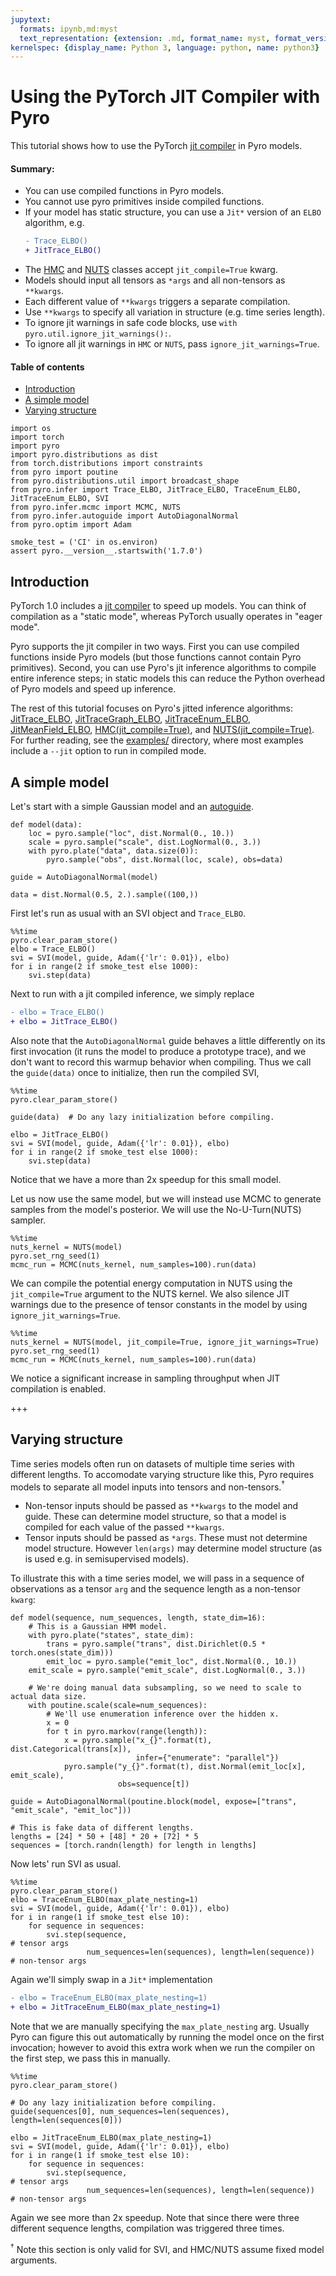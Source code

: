 ```yaml
---
jupytext:
  formats: ipynb,md:myst
  text_representation: {extension: .md, format_name: myst, format_version: 0.13, jupytext_version: 1.13.1}
kernelspec: {display_name: Python 3, language: python, name: python3}
---
```


# Using the PyTorch JIT Compiler with Pyro

This tutorial shows how to use the PyTorch [jit compiler](https://pytorch.org/docs/master/jit.html) in Pyro models.

#### Summary:
- You can use compiled functions in Pyro models.
- You cannot use pyro primitives inside compiled functions.
- If your model has static structure, you can use a `Jit*` version of an `ELBO` algorithm, e.g.
  ```diff
  - Trace_ELBO()
  + JitTrace_ELBO()
  ```
- The [HMC](http://docs.pyro.ai/en/dev/mcmc.html#pyro.infer.mcmc.HMC) and [NUTS](http://docs.pyro.ai/en/dev/mcmc.html#pyro.infer.mcmc.NUTS) classes accept `jit_compile=True` kwarg.
- Models should input all tensors as `*args` and all non-tensors as `**kwargs`.
- Each different value of `**kwargs` triggers a separate compilation.
- Use `**kwargs` to specify all variation in structure (e.g. time series length).
- To ignore jit warnings in safe code blocks, use `with pyro.util.ignore_jit_warnings():`.
- To ignore all jit warnings in `HMC` or `NUTS`, pass `ignore_jit_warnings=True`.

#### Table of contents
- [Introduction](#Introduction)
- [A simple model](#A-simple-model)
- [Varying structure](#Varying-structure)

```{code-cell} ipython3
import os
import torch
import pyro
import pyro.distributions as dist
from torch.distributions import constraints
from pyro import poutine
from pyro.distributions.util import broadcast_shape
from pyro.infer import Trace_ELBO, JitTrace_ELBO, TraceEnum_ELBO, JitTraceEnum_ELBO, SVI
from pyro.infer.mcmc import MCMC, NUTS
from pyro.infer.autoguide import AutoDiagonalNormal
from pyro.optim import Adam

smoke_test = ('CI' in os.environ)
assert pyro.__version__.startswith('1.7.0')
```

## Introduction

PyTorch 1.0 includes a [jit compiler](https://pytorch.org/docs/master/jit.html) to speed up models. You can think of compilation as a "static mode", whereas PyTorch usually operates in "eager mode".

Pyro supports the jit compiler in two ways. First you can use compiled functions inside Pyro models (but those functions cannot contain Pyro primitives). Second, you can use Pyro's jit inference algorithms to compile entire inference steps; in static models this can reduce the Python overhead of Pyro models and speed up inference.

The rest of this tutorial focuses on Pyro's jitted inference algorithms: [JitTrace_ELBO](http://docs.pyro.ai/en/dev/inference_algos.html#pyro.infer.trace_elbo.JitTrace_ELBO), [JitTraceGraph_ELBO](http://docs.pyro.ai/en/dev/inference_algos.html#pyro.infer.tracegraph_elbo.JitTraceGraph_ELBO), [JitTraceEnum_ELBO](http://docs.pyro.ai/en/dev/inference_algos.html#pyro.infer.traceenum_elbo.JitTraceEnum_ELBO), [JitMeanField_ELBO](http://docs.pyro.ai/en/dev/inference_algos.html#pyro.infer.trace_mean_field_elbo.JitTraceMeanField_ELBO), [HMC(jit_compile=True)](http://docs.pyro.ai/en/dev/mcmc.html#pyro.infer.mcmc.HMC), and [NUTS(jit_compile=True)](http://docs.pyro.ai/en/dev/mcmc.html#pyro.infer.mcmc.NUTS). For further reading, see the [examples/](https://github.com/pyro-ppl/pyro/tree/dev/examples) directory, where most examples include a `--jit` option to run in compiled mode.

## A simple model

Let's start with a simple Gaussian model and an [autoguide](http://docs.pyro.ai/en/dev/infer.autoguide.html).

```{code-cell} ipython3
def model(data):
    loc = pyro.sample("loc", dist.Normal(0., 10.))
    scale = pyro.sample("scale", dist.LogNormal(0., 3.))
    with pyro.plate("data", data.size(0)):
        pyro.sample("obs", dist.Normal(loc, scale), obs=data)

guide = AutoDiagonalNormal(model)

data = dist.Normal(0.5, 2.).sample((100,))
```

First let's run as usual with an SVI object and `Trace_ELBO`.

```{code-cell} ipython3
%%time
pyro.clear_param_store()
elbo = Trace_ELBO()
svi = SVI(model, guide, Adam({'lr': 0.01}), elbo)
for i in range(2 if smoke_test else 1000):
    svi.step(data)
```

Next to run with a jit compiled inference, we simply replace
```diff
- elbo = Trace_ELBO()
+ elbo = JitTrace_ELBO()
```
Also note that the `AutoDiagonalNormal` guide behaves a little differently on its first invocation (it runs the model to produce a prototype trace), and we don't want to record this warmup behavior when compiling. Thus we call the `guide(data)` once to initialize, then run the compiled SVI,

```{code-cell} ipython3
%%time
pyro.clear_param_store()

guide(data)  # Do any lazy initialization before compiling.

elbo = JitTrace_ELBO()
svi = SVI(model, guide, Adam({'lr': 0.01}), elbo)
for i in range(2 if smoke_test else 1000):
    svi.step(data)
```

Notice that we have a more than 2x speedup for this small model.

Let us now use the same model, but we will instead use MCMC to generate samples from the model's posterior. We will use the No-U-Turn(NUTS) sampler.

```{code-cell} ipython3
%%time
nuts_kernel = NUTS(model)
pyro.set_rng_seed(1)
mcmc_run = MCMC(nuts_kernel, num_samples=100).run(data)
```

We can compile the potential energy computation in NUTS using the `jit_compile=True` argument to the NUTS kernel. We also silence JIT warnings due to the presence of tensor constants in the model by using `ignore_jit_warnings=True`.

```{code-cell} ipython3
%%time
nuts_kernel = NUTS(model, jit_compile=True, ignore_jit_warnings=True)
pyro.set_rng_seed(1)
mcmc_run = MCMC(nuts_kernel, num_samples=100).run(data)
```

We notice a significant increase in sampling throughput when JIT compilation is enabled.

+++

## Varying structure

Time series models often run on datasets of multiple time series with different lengths. To accomodate varying structure like this, Pyro requires models to separate all model inputs into tensors and non-tensors.$^\dagger$

- Non-tensor inputs should be passed as `**kwargs` to the model and guide. These can determine model structure, so that a model is compiled for each value of the passed `**kwargs`.
- Tensor inputs should be passed as `*args`. These must not determine model structure. However `len(args)` may determine model structure (as is used e.g. in semisupervised models).

To illustrate this with a time series model, we will pass in a sequence of observations as a tensor `arg` and the sequence length as a non-tensor `kwarg`:

```{code-cell} ipython3
def model(sequence, num_sequences, length, state_dim=16):
    # This is a Gaussian HMM model.
    with pyro.plate("states", state_dim):
        trans = pyro.sample("trans", dist.Dirichlet(0.5 * torch.ones(state_dim)))
        emit_loc = pyro.sample("emit_loc", dist.Normal(0., 10.))
    emit_scale = pyro.sample("emit_scale", dist.LogNormal(0., 3.))

    # We're doing manual data subsampling, so we need to scale to actual data size.
    with poutine.scale(scale=num_sequences):
        # We'll use enumeration inference over the hidden x.
        x = 0
        for t in pyro.markov(range(length)):
            x = pyro.sample("x_{}".format(t), dist.Categorical(trans[x]),
                            infer={"enumerate": "parallel"})
            pyro.sample("y_{}".format(t), dist.Normal(emit_loc[x], emit_scale),
                        obs=sequence[t])

guide = AutoDiagonalNormal(poutine.block(model, expose=["trans", "emit_scale", "emit_loc"]))

# This is fake data of different lengths.
lengths = [24] * 50 + [48] * 20 + [72] * 5
sequences = [torch.randn(length) for length in lengths]
```

Now lets' run SVI as usual.

```{code-cell} ipython3
%%time
pyro.clear_param_store()
elbo = TraceEnum_ELBO(max_plate_nesting=1)
svi = SVI(model, guide, Adam({'lr': 0.01}), elbo)
for i in range(1 if smoke_test else 10):
    for sequence in sequences:
        svi.step(sequence,                                            # tensor args
                 num_sequences=len(sequences), length=len(sequence))  # non-tensor args
```

Again we'll simply swap in a `Jit*` implementation
```diff
- elbo = TraceEnum_ELBO(max_plate_nesting=1)
+ elbo = JitTraceEnum_ELBO(max_plate_nesting=1)
```
Note that we are manually specifying the `max_plate_nesting` arg. Usually Pyro can figure this out automatically by running the model once on the first invocation; however to avoid this extra work when we run the compiler on the first step, we pass this in manually.

```{code-cell} ipython3
%%time
pyro.clear_param_store()

# Do any lazy initialization before compiling.
guide(sequences[0], num_sequences=len(sequences), length=len(sequences[0]))

elbo = JitTraceEnum_ELBO(max_plate_nesting=1)
svi = SVI(model, guide, Adam({'lr': 0.01}), elbo)
for i in range(1 if smoke_test else 10):
    for sequence in sequences:
        svi.step(sequence,                                            # tensor args
                 num_sequences=len(sequences), length=len(sequence))  # non-tensor args
```

Again we see more than 2x speedup. Note that since there were three different sequence lengths, compilation was triggered three times.

$^\dagger$ Note this section is only valid for SVI, and HMC/NUTS assume fixed model arguments.
